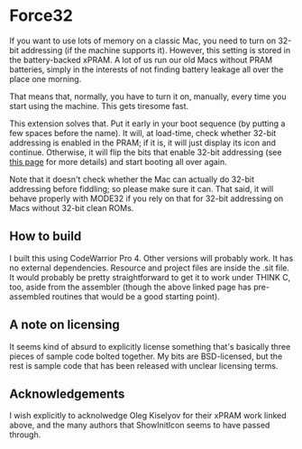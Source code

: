 # Force32

If you want to use lots of memory on a classic Mac, you need to turn on 32-bit addressing (if the machine supports it).  However, this setting is stored in the battery-backed xPRAM.  A lot of us run our old Macs without PRAM batteries, simply in the interests of not finding battery leakage all over the place one morning.

That means that, normally, you have to turn it on, manually, every time you start using the machine.  This gets tiresome fast.

This extension solves that.  Put it early in your boot sequence (by putting a few spaces before the name).  It will, at load-time, check whether 32-bit addressing is enabled in the PRAM; if it is, it will just display its icon and continue.  Otherwise, it will flip the bits that enable 32-bit addressing (see [this page](http://okmij.org/ftp/xPRAM.html) for more details) and start booting all over again.

Note that it doesn't check whether the Mac can actually do 32-bit addressing before fiddling; so please make sure it can.  That said, it will behave properly with MODE32 if you rely on that for 32-bit addressing on Macs without 32-bit clean ROMs.

## How to build

I built this using CodeWarrior Pro 4.  Other versions will probably work.  It has no external dependencies.  Resource and project files are inside the .sit file.  It would probably be pretty straightforward to get it to work under THINK C, too, aside from the assembler (though the above linked page has pre-assembled routines that would be a good starting point).

## A note on licensing

It seems kind of absurd to explicitly license something that's basically three pieces of sample code bolted together.  My bits are BSD-licensed, but the rest is sample code that has been released with unclear licensing terms.

## Acknowledgements

I wish explicitly to acknolwedge Oleg Kiselyov for their xPRAM work linked above, and the many authors that ShowInitIcon seems to have passed through.
